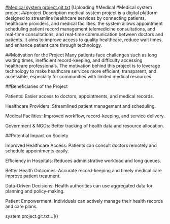 [#Medical system project.git.txt](https://github.com/user-attachments/files/22639356/Medical.system.project.git.txt)
[Uploading #Medical #Medical system project
##project Description
medical system project is a digital platform designed to streamline healthcare services by connecting patients, healthcare providers, and medical facilities. the system allows appointment scheduling patient record management telemedicine consultations, and real-time consultations, and real-time communication between doctors and patients. it aims to improve access to quality healthcare, reduce wait times, and enhance patient care through technology.

##Motivation for the Project
Many patients face challenges such as long waiting times, inefficient record-keeping, and difficulty accessing healthcare professionals. The motivation behind this project is to leverage technology to make healthcare services more efficient, transparent, and accessible, especially for communities with limited medical resources.

##Beneficiaries of the Project

Patients: Easier access to doctors, appointments, and medical records.

Healthcare Providers: Streamlined patient management and scheduling.

Medical Facilities: Improved workflow, record-keeping, and service delivery.

Government & NGOs: Better tracking of health data and resource allocation.


##Potential Impact on Society

Improved Healthcare Access: Patients can consult doctors remotely and schedule appointments easily.

Efficiency in Hospitals: Reduces administrative workload and long queues.

Better Health Outcomes: Accurate record-keeping and timely medical care improve patient treatment.

Data-Driven Decisions: Health authorities can use aggregated data for planning and policy-making.

Patient Empowerment: Individuals can actively manage their health records and care plans.

system project.git.txt…]()
